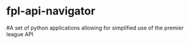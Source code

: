 # fpl-api-navigator

#A set of python applications allowing for simplified use of the premier league API
